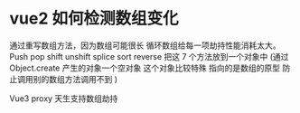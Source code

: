 # vue2 如何检测数组变化

通过重写数组方法，因为数组可能很长 循环数组给每一项劫持性能消耗太大。
Push pop shift unshift splice sort reverse
把这 7 个方法放到一个对象中
(通过 Object.create 产生的对象一个空对象 这个对象比较特殊 指向的是数组的原型
 防止调用别的数组方法调用不到
)

Vue3 proxy 天生支持数组劫持
